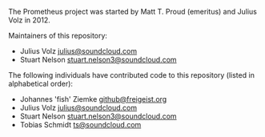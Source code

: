 The Prometheus project was started by Matt T. Proud (emeritus) and
Julius Volz in 2012.

Maintainers of this repository:

* Julius Volz <julius@soundcloud.com>
* Stuart Nelson <stuart.nelson3@soundcloud.com>

The following individuals have contributed code to this repository
(listed in alphabetical order):

* Johannes 'fish' Ziemke <github@freigeist.org>
* Julius Volz <julius@soundcloud.com>
* Stuart Nelson <stuart.nelson3@soundcloud.com>
* Tobias Schmidt <ts@soundcloud.com>
